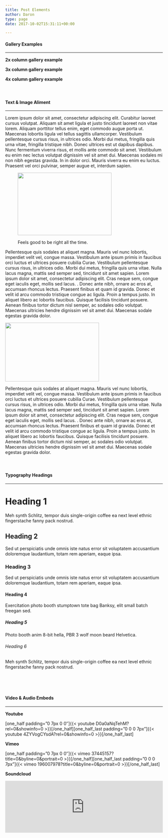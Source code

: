 ```yaml
---
title: Post Elements
author: Daron
type: page
date: 2017-10-02T15:31:11+00:00

---
```

#### Gallery Examples

* * *

**2x column gallery example**

**3x column gallery example**

**4x column gallery example**

#### 

&nbsp;

#### Text & Image Aliment

* * *

Lorem ipsum dolor sit amet, consectetur adipiscing elit. Curabitur laoreet cursus volutpat. Aliquam sit amet ligula et justo tincidunt laoreet non vitae lorem. Aliquam porttitor tellus enim, eget commodo augue porta ut. Maecenas lobortis ligula vel tellus sagittis ullamcorper. Vestibulum pellentesque cursus risus, in ultrices odio. Morbi dui metus, fringilla quis urna vitae, fringilla tristique nibh. Donec ultrices est ut dapibus dapibus. Nunc fermentum viverra risus, et mollis ante commodo sit amet. Vestibulum eu enim nec lectus volutpat dignissim vel sit amet dui. Maecenas sodales mi non nibh egestas gravida. In in dolor orci. Mauris viverra eu enim eu luctus. Praesent vel orci pulvinar, semper augue et, interdum sapien.<figure id="attachment_34" style="width: 300px" class="wp-caption alignleft">

<img class="wp-image-34 size-medium" src="https://i2.wp.com/35.172.112.150/wp-content/uploads/2017/08/image_17-300x200.jpg?resize=300%2C200" alt="" width="300" height="200" data-recalc-dims="1" /><figcaption class="wp-caption-text">Feels good to be right all the time.</figcaption></figure> 

Pellentesque quis sodales at aliquet magna. Mauris vel nunc lobortis, imperdiet velit vel, congue massa. Vestibulum ante ipsum primis in faucibus orci luctus et ultrices posuere cubilia Curae. Vestibulum pellentesque cursus risus, in ultrices odio. Morbi dui metus, fringilla quis urna vitae. Nulla lacus magna, mattis sed semper sed, tincidunt sit amet sapien. Lorem ipsum dolor sit amet, consectetur adipiscing elit. Cras neque sem, congue eget iaculis eget, mollis sed lacus. . Donec ante nibh, ornare ac eros at, accumsan rhoncus lectus. Praesent finibus et quam id gravida. Donec et velit id arcu commodo tristique congue ac ligula. Proin a tempus justo. In aliquet libero ac lobortis faucibus. Quisque facilisis tincidunt posuere. Aenean finibus tortor dictum nisl semper, ac sodales odio volutpat. Maecenas ultricies hendre dignissim vel sit amet dui. Maecenas sodale egestas gravida dolor.

<img class="alignright wp-image-84 size-medium" src="https://i1.wp.com/35.172.112.150/wp-content/uploads/2017/08/image_471-300x188.jpg?resize=300%2C188" alt="" width="300" height="188" data-recalc-dims="1" />

Pellentesque quis sodales at aliquet magna. Mauris vel nunc lobortis, imperdiet velit vel, congue massa. Vestibulum ante ipsum primis in faucibus orci luctus et ultrices posuere cubilia Curae. Vestibulum pellentesque cursus risus, in ultrices odio. Morbi dui metus, fringilla quis urna vitae. Nulla lacus magna, mattis sed semper sed, tincidunt sit amet sapien. Lorem ipsum dolor sit amet, consectetur adipiscing elit. Cras neque sem, congue eget iaculis eget, mollis sed lacus. . Donec ante nibh, ornare ac eros at, accumsan rhoncus lectus. Praesent finibus et quam id gravida. Donec et velit id arcu commodo tristique congue ac ligula. Proin a tempus justo. In aliquet libero ac lobortis faucibus. Quisque facilisis tincidunt posuere. Aenean finibus tortor dictum nisl semper, ac sodales odio volutpat. Maecenas ultricies hendre dignissim vel sit amet dui. Maecenas sodale egestas gravida dolor.

#### 

&nbsp;

#### Typography Headings

* * *

# Heading 1

Meh synth Schlitz, tempor duis single-origin coffee ea next level ethnic fingerstache fanny pack nostrud.

## Heading 2

Sed ut perspiciatis unde omnis iste natus error sit voluptatem accusantium doloremque laudantium, totam rem aperiam, eaque ipsa.

### Heading 3

Sed ut perspiciatis unde omnis iste natus error sit voluptatem accusantium doloremque laudantium, totam rem aperiam, eaque ipsa.

#### Heading 4

Exercitation photo booth stumptown tote bag Banksy, elit small batch freegan sed.

##### Heading 5

Photo booth anim 8-bit hella, PBR 3 wolf moon beard Helvetica.

###### Heading 6

Meh synth Schlitz, tempor duis single-origin coffee ea next level ethnic fingerstache fanny pack nostrud.

&nbsp;

&nbsp;

#### Video & Audio Embeds

* * *

**Youtube**
  
[one_half padding=&#8221;0 7px 0 0&#8243;]{{< youtube D0a0aNqTehM?rel=0&showinfo=0 >}}\[/one\_half\]\[one\_half_last padding=&#8221;0 0 0 7px&#8221;\]{{< youtube 4ZYVogCYsdA?rel=0&showinfo=0 >}}[/one\_half\_last]

**Vimeo**

[one_half padding=&#8221;0 7px 0 0&#8243;]{{< vimeo 37445157?title=0&byline=0&portrait=0 >}}\[/one\_half\]\[one\_half_last padding=&#8221;0 0 0 7px&#8221;\]{{< vimeo 196007978?title=0&byline=0&portrait=0 >}}[/one\_half\_last]

**Soundcloud**

<iframe src="https://w.soundcloud.com/player/?url=https%3A//api.soundcloud.com/tracks/318368285&color=%23ff5500&auto_play=false&hide_related=false&show_comments=true&show_user=true&show_reposts=false" width="100%" height="166" frameborder="no" scrolling="no"></iframe>
